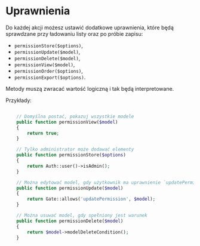 Uprawnienia
===

Do każdej akcji możesz ustawić dodatkowe uprawnienia, które będą sprawdzane przy ładowaniu listy oraz po próbie zapisu:
- `permissionStore($options)`,
- `permissionUpdate($model)`,
- `permissionDelete($model)`,
- `permissionView($model)`,
- `permissionOrder($options)`,
- `permissionExport($options)`.

Metody muszą zwracać wartość logiczną i tak będą interpretowane.

Przykłady:
```php

    // Domyślna postać, pokazuj wszystkie modele
    public function permissionView($model)
    {
        return true;
    }

    // Tylko administrator może dodawać elementy
    public function permissionStore($options)
    {
        return Auth::user()->isAdmin();
    }

    // Można edytować model, gdy użytkownik ma uprawnienie `updatePermission`
    public function permissionUpdate($model)
    {
        return Gate::allows('updatePermission', $model);
    }

    // Można usuwać model, gdy spełniony jest warunek
    public function permissionDelete($model)
    {
        return $model->modelDeleteCondition();
    }

```
